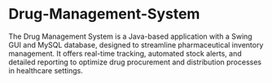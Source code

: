 # Drug-Management-System
The Drug Management System is a Java-based application with a Swing GUI and MySQL database, designed to streamline pharmaceutical inventory management. It offers real-time tracking, automated stock alerts, and detailed reporting to optimize drug procurement and distribution processes in healthcare settings.
